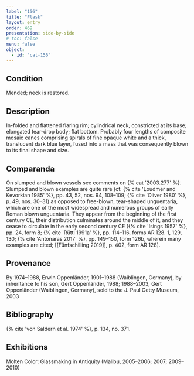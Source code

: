 ```yaml
---
label: "156"
title: "Flask"
layout: entry
order: 469
presentation: side-by-side
# toc: false
menu: false
object:
  - id: "cat-156"
---
```


## Condition

Mended; neck is restored.

## Description

In-folded and flattened flaring rim; cylindrical neck, constricted at its base; elongated tear-drop body; flat bottom. Probably four lengths of composite mosaic canes comprising spirals of fine opaque white and a thick, translucent dark blue layer, fused into a mass that was consequently blown to its final shape and size.

## Comparanda

On slumped and blown vessels see comments on {% cat '2003.277' %}. Slumped and blown examples are quite rare (cf. {% cite 'Loudmer and Kevorkian 1985' %}, pp. 43, 52, nos. 94, 108–109; {% cite 'Oliver 1980' %}, p. 49, nos. 30–31) as opposed to free-blown, tear-shaped unguentaria, which are one of the most widespread and numerous groups of early Roman blown unguentaria. They appear from the beginning of the first century CE, their distribution culminates around the middle of it, and they cease to circulate in the early second century CE ({% cite 'Isings 1957' %}, pp. 24, form 8; {% cite 'Rütti 1991a' %}, pp. 114–116, forms ΑR 128. 1, 129, 130; {% cite 'Antonaras 2017' %}, pp. 149–150, form 126b, wherein many examples are cited; [[Fünfschilling 2019]], p. 402, form AR 128).

## Provenance

By 1974–1988, Erwin Oppenländer, 1901–1988 (Waiblingen, Germany), by inheritance to his son, Gert Oppenländer, 1988; 1988–2003, Gert Oppenländer (Waiblingen, Germany), sold to the J. Paul Getty Museum, 2003

## Bibliography

{% cite 'von Saldern et al. 1974' %}, p. 134, no. 371.

## Exhibitions

Molten Color: Glassmaking in Antiquity (Malibu, 2005–2006; 2007; 2009–2010)